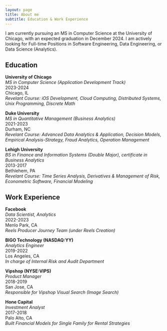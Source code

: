 ```yaml
---
layout: page
title: About me
subtitle: Education & Work Experience
---
```


I am currently pursuing an MS in Computer Science at the University of Chicago, with an expected graduation in December 2024. I am actively looking for Full-time Positions in Software Engineering, Data Engineering, or Data Science (Analytics).

## Education

**University of Chicago**  
*MS in Computer Science (Application Development Track)*  
2023-2024  
Chicago, IL  
_Revelant Course: iOS Development, Cloud Computing, Distributed Systems, Unix Programming, Discrete Math_

**Duke University**  
*MS in Quantitative Management (Business Analytics)*  
2021-2023  
Durham, NC  
_Revelant Course: Advanced Data Analytics & Application, Decision Models, Empirical Analysis-Strategy, Fraud Analytics, Operation Management_

**Lehigh University**  
*BS in Finance and Information Systems (Double Major), certificate in Business Analytics*  
2013-2017  
Bethlehem, PA  
_Revelant Course: Time Series Analysis, Derivatives & Management of Risk, Econometric Software, Financial Modeling_


## Work Experience

**Facebook**  
*Data Scientist, Analytics*  
2022-2023  
Menlo Park, CA  
_Reels Producer Journey Team (under Reels Creation)_

**BIGO Technology (NASDAQ:YY)**  
*Analytics Engineer*  
2019-2022  
Los Angeles, CA  
_In charge of Internal Risk and Audit Department_

**Vipshop (NYSE:VIPS)**  
*Product Manager*  
2018-2019  
San Jose, CA  
_Responsible for Vipshop Visual Search (Image Search)_

**Hone Capital**  
*Investment Analyst*  
2017-2018  
Palo Alto, CA  
_Built Financial Models for Single Family for Rental Strategies_
